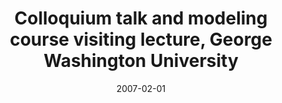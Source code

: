 ---
title: "Colloquium talk and modeling course visiting lecture, George Washington University"
collection: talks
type: "Colloquium" 
permalink: /talks/2007talk1
venue: "Washington, DC"
date: 2007-02-01
location: "Washington, DC"
---